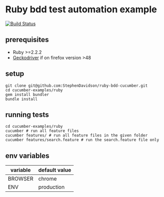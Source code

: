# Ruby bdd test automation example
[![Build Status](https://travis-ci.org/StephenDavidson/ruby-bdd-cucumber.svg?branch=master)](https://travis-ci.org/StephenDavidson/ruby-bdd-cucumber)

## prerequisites

* Ruby >=2.2.2
* [Geckodriver](github.com/mozilla/geckodriver/releases) if on firefox version >48

## setup

```shell
git clone git@github.com:StephenDavidson/ruby-bdd-cucumber.git
cd cucumber-examples/ruby
gem install bundler
bundle install
```

## running tests
``` shell
cd cucumber-examples/ruby
cucumber # run all feature files
cucumber features/ # run all feature files in the given folder
cucumber features/search.feature # run the search.feature file only
```

## env variables
variable  | default value
------------- | -------------
BROWSER  | chrome
ENV  | production
